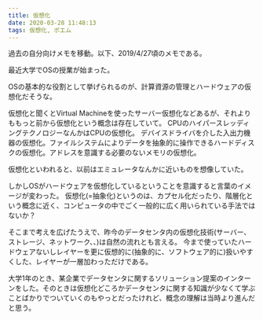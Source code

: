 ```yaml
---
title: 仮想化
date: 2020-03-28 11:48:13
tags: 仮想化, ポエム
---
```


過去の自分向けメモを移動。以下、2019/4/27頃のメモである。

最近大学でOSの授業が始まった。

OSの基本的な役割として挙げられるのが、計算資源の管理とハードウェアの仮想化だそうな。

仮想化と聞くとVirtual Machineを使ったサーバー仮想化などあるが、それよりももっと前から仮想化という概念は存在していて。
CPUのハイパースレッディングテクノロジーなんかはCPUの仮想化。
デバイスドライバを介した入出力機器の仮想化。ファイルシステムによりデータを抽象的に操作できるハードディスクの仮想化。アドレスを意識する必要のないメモリの仮想化。

仮想化といわれると、以前はエミュレータなんかに近いものを想像していた。

しかしOSがハードウェアを仮想化しているということを意識すると言葉のイメージが変わった。
仮想化(=抽象化)というのは、カプセル化だったり、階層化という概念に近く、コンピュータの中でごく一般的に広く用いられている手法ではないか？

そこまで考えを広げたうえで、昨今のデータセンタ内の仮想化技術(サーバー、ストレージ、ネットワーク、、)は自然の流れとも言える。
今まで使っていたハードウェアないしレイヤーを更に仮想的に(抽象的に、ソフトウェア的に)扱いやすくした、レイヤーが一層加わっただけである。

大学1年のとき、某企業でデータセンタに関するソリューション提案のインターンをした。そのときは仮想化どころかデータセンタに関する知識が少なくて学ぶことばかりでついていくのもやっとだったけれど、概念の理解は当時より進んだと思う。

